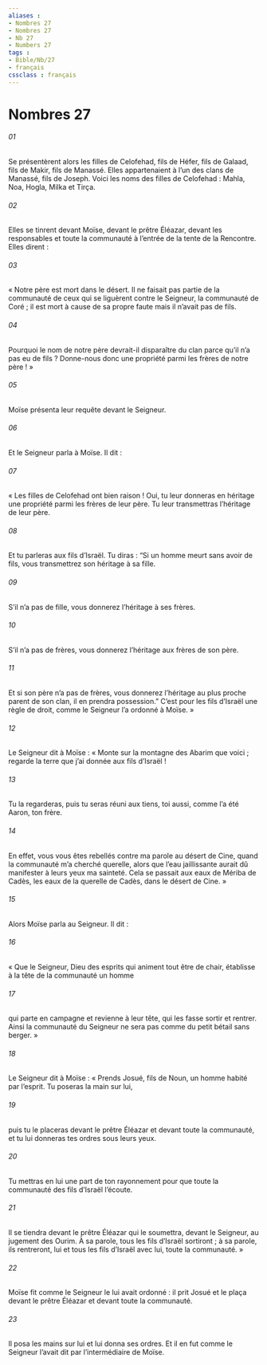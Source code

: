 ```yaml
---
aliases : 
- Nombres 27
- Nombres 27
- Nb 27
- Numbers 27
tags : 
- Bible/Nb/27
- français
cssclass : français
---
```


# Nombres 27

###### 01
Se présentèrent alors les filles de Celofehad, fils de Héfer, fils de Galaad, fils de Makir, fils de Manassé. Elles appartenaient à l’un des clans de Manassé, fils de Joseph. Voici les noms des filles de Celofehad : Mahla, Noa, Hogla, Milka et Tirça.
###### 02
Elles se tinrent devant Moïse, devant le prêtre Éléazar, devant les responsables et toute la communauté à l’entrée de la tente de la Rencontre. Elles dirent :
###### 03
« Notre père est mort dans le désert. Il ne faisait pas partie de la communauté de ceux qui se liguèrent contre le Seigneur, la communauté de Coré ; il est mort à cause de sa propre faute mais il n’avait pas de fils.
###### 04
Pourquoi le nom de notre père devrait-il disparaître du clan parce qu’il n’a pas eu de fils ? Donne-nous donc une propriété parmi les frères de notre père ! »
###### 05
Moïse présenta leur requête devant le Seigneur.
###### 06
Et le Seigneur parla à Moïse. Il dit :
###### 07
« Les filles de Celofehad ont bien raison ! Oui, tu leur donneras en héritage une propriété parmi les frères de leur père. Tu leur transmettras l’héritage de leur père.
###### 08
Et tu parleras aux fils d’Israël. Tu diras : “Si un homme meurt sans avoir de fils, vous transmettrez son héritage à sa fille.
###### 09
S’il n’a pas de fille, vous donnerez l’héritage à ses frères.
###### 10
S’il n’a pas de frères, vous donnerez l’héritage aux frères de son père.
###### 11
Et si son père n’a pas de frères, vous donnerez l’héritage au plus proche parent de son clan, il en prendra possession.” C’est pour les fils d’Israël une règle de droit, comme le Seigneur l’a ordonné à Moïse. »
###### 12
Le Seigneur dit à Moïse : « Monte sur la montagne des Abarim que voici ; regarde la terre que j’ai donnée aux fils d’Israël !
###### 13
Tu la regarderas, puis tu seras réuni aux tiens, toi aussi, comme l’a été Aaron, ton frère.
###### 14
En effet, vous vous êtes rebellés contre ma parole au désert de Cine, quand la communauté m’a cherché querelle, alors que l’eau jaillissante aurait dû manifester à leurs yeux ma sainteté. Cela se passait aux eaux de Mériba de Cadès, les eaux de la querelle de Cadès, dans le désert de Cine. »
###### 15
Alors Moïse parla au Seigneur. Il dit :
###### 16
« Que le Seigneur, Dieu des esprits qui animent tout être de chair, établisse à la tête de la communauté un homme
###### 17
qui parte en campagne et revienne à leur tête, qui les fasse sortir et rentrer. Ainsi la communauté du Seigneur ne sera pas comme du petit bétail sans berger. »
###### 18
Le Seigneur dit à Moïse : « Prends Josué, fils de Noun, un homme habité par l’esprit. Tu poseras la main sur lui,
###### 19
puis tu le placeras devant le prêtre Éléazar et devant toute la communauté, et tu lui donneras tes ordres sous leurs yeux.
###### 20
Tu mettras en lui une part de ton rayonnement pour que toute la communauté des fils d’Israël l’écoute.
###### 21
Il se tiendra devant le prêtre Éléazar qui le soumettra, devant le Seigneur, au jugement des Ourim. À sa parole, tous les fils d’Israël sortiront ; à sa parole, ils rentreront, lui et tous les fils d’Israël avec lui, toute la communauté. »
###### 22
Moïse fit comme le Seigneur le lui avait ordonné : il prit Josué et le plaça devant le prêtre Éléazar et devant toute la communauté.
###### 23
Il posa les mains sur lui et lui donna ses ordres. Et il en fut comme le Seigneur l’avait dit par l’intermédiaire de Moïse.
